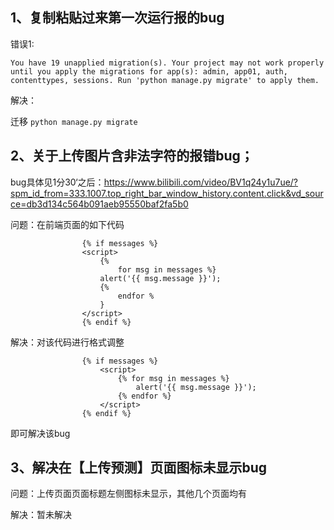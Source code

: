 
## 1、复制粘贴过来第一次运行报的bug
错误1:

``
You have 19 unapplied migration(s). Your project may not work properly until you apply the migrations for app(s): admin, app01, auth, contenttypes, sessions.
Run 'python manage.py migrate' to apply them.
``

解决：

迁移
``
python manage.py migrate
``


## 2、关于上传图片含非法字符的报错bug；
bug具体见1分30‘之后：https://www.bilibili.com/video/BV1q24y1u7ue/?spm_id_from=333.1007.top_right_bar_window_history.content.click&vd_source=db3d134c564b091aeb95550baf2fa5b0

问题：在前端页面的如下代码

                    {% if messages %}
                    <script>
                        {%
                            for msg in messages %}
                        alert('{{ msg.message }}');
                        {%
                            endfor %
                        }
                    </script>
                    {% endif %}
解决：对该代码进行格式调整

                    {% if messages %}
                        <script>
                            {% for msg in messages %}
                                alert('{{ msg.message }}');
                            {% endfor %}
                        </script>
                    {% endif %}

即可解决该bug


## 3、解决在【上传预测】页面图标未显示bug

问题：上传页面页面标题左侧图标未显示，其他几个页面均有

解决：暂未解决